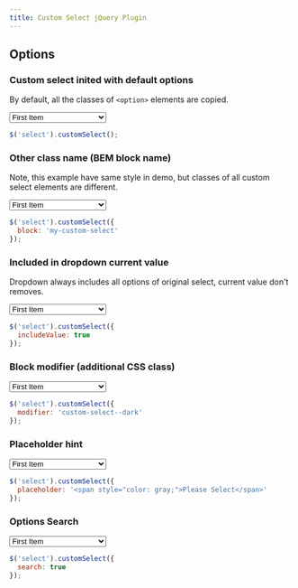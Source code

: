 ```yaml
---
title: Custom Select jQuery Plugin
---
```


## Options

### Custom select inited with default options

By default, all the classes of `<option>` elements are copied.

<div markdown="0">
  <select class="select select--default">
    <option value="1">First Item</option>
    <option value="2">Second Item</option>
    <option class="bold" value="3">Third Item</option>
    <option value="4">Fourth Item</option>
    <option class="bold" value="5">Fifth Very Very Long Item</option>
  </select>
  <script>
    $('.select--default').customSelect();
  </script>
</div>

```js
$('select').customSelect();
```

### Other class name (BEM block name)

Note, this example have same style in demo, but classes of all custom select elements are different.

<div markdown="0">
  <select class="select select--block">
    <option value="1">First Item</option>
    <option value="2">Second Item</option>
    <option value="3">Third Item</option>
    <option value="4">Fourth Item</option>
    <option value="5">Fifth Very Very Long Item</option>
  </select>
  <script>
    $('.select--block').customSelect({
      block: 'my-custom-select'
    });
  </script>
</div>

```js
$('select').customSelect({
  block: 'my-custom-select'
});
```

### Included in dropdown current value

Dropdown always includes all options of original select, current value don't removes.

<div markdown="0">
  <select class="select select--include-value">
    <option value="1">First Item</option>
    <option value="2">Second Item</option>
    <option value="3">Third Item</option>
    <option value="4">Fourth Item</option>
    <option value="5">Fifth Very Very Long Item</option>
  </select>
  <script>
    $('.select--include-value').customSelect({
      includeValue: true
    });
  </script>
</div>

```js
$('select').customSelect({
  includeValue: true
});
```

### Block modifier (additional CSS class)

<div markdown="0">
  <select class="select select--modifier">
    <option value="1">First Item</option>
    <option value="2">Second Item</option>
    <option value="3">Third Item</option>
    <option value="4">Fourth Item</option>
    <option value="5">Fifth Very Very Long Item</option>
  </select>
  <script>
    $('.select--modifier').customSelect({
      modifier: 'custom-select--dark'
    });
  </script>
</div>

```js
$('select').customSelect({
  modifier: 'custom-select--dark'
});
```

### Placeholder hint

<div markdown="0">
  <select class="select select--placeholder">
    <option value="1">First Item</option>
    <option value="2">Second Item</option>
    <option value="3">Third Item</option>
    <option value="4">Fourth Item</option>
    <option value="5">Fifth Very Very Long Item</option>
  </select>
  <script>
    $('.select--placeholder').customSelect({
      placeholder: '<span style="color: gray;">Please Select</span>'
    });
  </script>
</div>

```js
$('select').customSelect({
  placeholder: '<span style="color: gray;">Please Select</span>'
});
```

### Options Search

<div markdown="0">
  <select class="select select--search">
    <option value="1">First Item</option>
    <option value="2">Second Item</option>
    <option value="3">Third Item</option>
    <option value="4">Fourth Item</option>
    <option value="5">Fifth Very Very Long Item</option>
  </select>
  <script>
    $('.select--search').customSelect({
      search: true
    });
  </script>
</div>

```js
$('select').customSelect({
  search: true
});
```

<script markdown="0">
  $('.select').on('change', function () {
    console.log($(this).val());
  });
</script>
